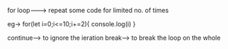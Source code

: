 for loop---> repeat some code for limited no. of times

eg-> for(let i=0;i<=10;i+=2){
		console.log(i)
	}

continue--> to ignore the ieration
break--> to break the loop on the whole


